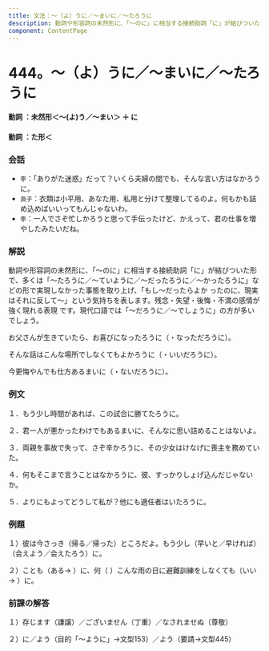 ```yaml
---
title: 文法：～（よ）うに／～まいに／～たろうに
description: 動詞や形容詞の未然形に、「～のに」に相当する接続助詞「に」が結びついた形で、多くは「～たろうに／～ていように／～だったろうに／～かったろうに」などの形で実現しなかった事態を取り上げ、「もし～だったらよか ったのに、現実はそれに反して～」という気持ちを表します。残念・失望・後悔・不満の感情が強く現れる表現 です。現代口語では「～だろうに／～でしょうに」の方が多いでしょう。
component: ContentPage
---
```



# 444。～（よ）うに／～まいに／～たろうに
#### 動詞 ：未然形＜～(よ)う／～まい＞ ＋ に
#### 動詞 ：た形＜  
### 会話
- `李`：「ありがた迷惑」だって？いくら夫婦の間でも、そんな言い方はなかろうに。
- `良子`：衣類は小平用、あなた用、私用と分けて整理してるのよ。何もかも詰め込めばいいってもんじゃないわ。
- `李`：一人でさぞ忙しかろうと思って手伝ったけど、かえって、君の仕事を増やしたみたいだね。
### 解説
動詞や形容詞の未然形に、「～のに」に相当する接続助詞「に」が結びついた形で、多くは「～たろうに／～ていように／～だったろうに／～かったろうに」などの形で実現しなかった事態を取り上げ、「もし～だったらよか ったのに、現実はそれに反して～」という気持ちを表します。残念・失望・後悔・不満の感情が強く現れる表現 です。現代口語では「～だろうに／～でしょうに」の方が多いでしょう。

お父さんが生きていたら、お喜びになったろうに（・なっただろうに）。

そんな話はこんな場所でしなくてもよかろうに（・いいだろうに）。

今更悔やんでも仕方あるまいに（・ないだろうに）。
### 例文
１．もう少し時間があれば、この試合に勝てたろうに。

２．君一人が悪かったわけでもあるまいに、そんなに思い詰めることはないよ。

３．両親を事故で失って、さぞ辛かろうに、その少女はけなげに喪主を務めていた。

４．何もそこまで言うことはなかろうに、彼、すっかりしょげ込んだじゃないか。

５．よりにもよってどうして私が？他にも適任者はいたろうに。
### 例題
１）彼は今さっき（帰る／帰った）ところだよ。もう少し（早いと／早ければ）（会えよう／会えたろう）に。

２）ことも（ある→ ）に、何（ ）こんな雨の日に避難訓練をしなくても（いい→ ）に。
### 前課の解答
１）存じます（謙譲）／ございません（丁重）／なされませぬ（尊敬）

２）に／よう（目的「～ように」→文型153）／よう（要請→文型445）
